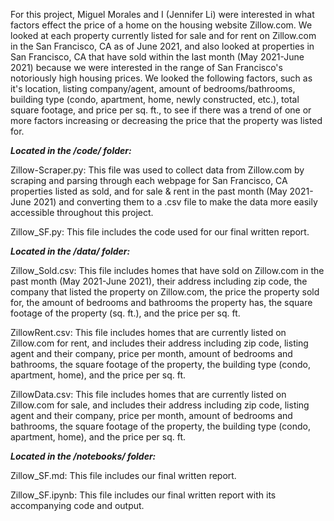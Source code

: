 For this project, Miguel Morales and I (Jennifer Li) were interested in what factors effect the price of a home on the housing website Zillow.com. We looked at each property currently listed for sale and for rent on Zillow.com in the San Francisco, CA as of June 2021, and also looked at properties in San Francisco, CA that have sold within the last month (May 2021-June 2021) because we were interested in the range of San Francisco's notoriously high housing prices. We looked the following factors, such as it's location, listing company/agent, amount of bedrooms/bathrooms, building type (condo, apartment, home, newly constructed, etc.), total square footage, and price per sq. ft., to see if there was a trend of one or more factors increasing or decreasing the price that the property was listed for.

***Located in the /code/ folder:***

Zillow-Scraper.py: This file was used to collect data from Zillow.com by scraping and parsing through each webpage for San Francisco, CA properties listed as sold, and for sale & rent in the past month (May 2021-June 2021) and converting them to a .csv file to make the data more easily accessible throughout this project.

Zillow_SF.py: This file includes the code used for our final written report.

***Located in the /data/ folder:***

Zillow_Sold.csv: This file includes homes that have sold on Zillow.com in the past month (May 2021-June 2021), their address including zip code, the company that listed the property on Zillow.com, the price the property sold for, the amount of bedrooms and bathrooms the property has, the square footage of the property (sq. ft.), and the price per sq. ft.

ZillowRent.csv: This file includes homes that are currently listed on Zillow.com for rent, and includes their address including zip code, listing agent and their company, price per month, amount of bedrooms and bathrooms, the square footage of the property, the building type (condo, apartment, home), and the price per sq. ft.

ZillowData.csv: This file includes homes that are currently listed on Zillow.com for sale, and includes their address including zip code, listing agent and their company, price per month, amount of bedrooms and bathrooms, the square footage of the property, the building type (condo, apartment, home), and the price per sq. ft.

***Located in the /notebooks/ folder:***

Zillow_SF.md: This file includes our final written report.

Zillow_SF.ipynb: This file includes our final written report with its accompanying code and output.
